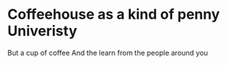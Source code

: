 # Coffeehouse as a kind of penny Univeristy 

But a cup of coffee
And the learn from the people around you 